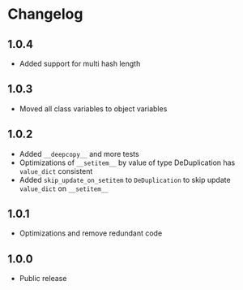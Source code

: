 # Changelog

## 1.0.4

* Added support for multi hash length

## 1.0.3

* Moved all class variables to object variables

## 1.0.2

* Added `__deepcopy__` and more tests
* Optimizations of `__setitem__` by value of type DeDuplication has `value_dict` consistent
* Added `skip_update_on_setitem` to `DeDuplication` to skip update `value_dict` on `__setitem__`

## 1.0.1

* Optimizations and remove redundant code

## 1.0.0

* Public release